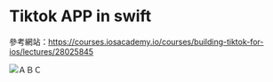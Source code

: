 Tiktok APP in swift
===

參考網站：https://courses.iosacademy.io/courses/building-tiktok-for-ios/lectures/28025845

![ＡＢＣ](https://imgur.com/a/NULvK3Y)
